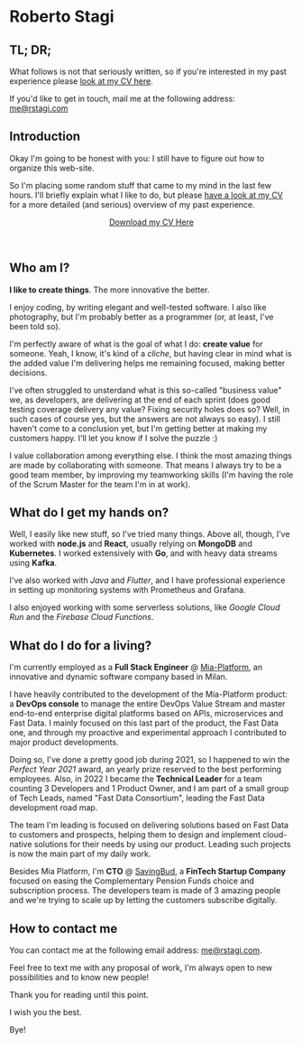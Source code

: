 # Roberto Stagi

## TL; DR;

What follows is not that seriously written, so if you're interested in my past experience please [look at my CV here](cv_StagiRoberto.pdf).

If you'd like to get in touch, mail me at the following address: [me@rstagi.com](mailto:me@rstagi.com)

## Introduction

Okay I'm going to be honest with you: I still have to figure out how to organize this web-site.

So I'm placing some random stuff that came to my mind in the last few hours.
I'll briefly explain what I like to do, but please [have a look at my CV](cv_StagiRoberto.pdf) for a more detailed (and serious) overview of my past experience.

<p style="text-align: center"><a href="cv_StagiRoberto.pdf" download>Download my CV Here</a></p>
<br>

## Who am I?
**I like to create things**.  The more innovative the better.

I enjoy coding, by writing elegant and well-tested software.
I also like photography, but I'm probably better as a programmer (or, at least, I've been told so).

I'm perfectly aware of what is the goal of what I do: **create value** for someone.
Yeah, I know, it's kind of a *cliche*, but having clear in mind what is the added value I'm delivering helps me remaining focused, making better decisions.

I've often struggled to unsterdand what is this so-called "business value" we, as developers, are delivering at the end of each sprint (does good testing coverage delivery any value? Fixing security holes does so? Well, in such cases of course yes, but the answers are not always so easy).
I still haven't come to a conclusion yet, but I'm getting better at making my customers happy. I'll let you know if I solve the puzzle :)

I value collaboration among everything else. I think the most amazing things are made by collaborating with someone.
That means I always try to be a good team member, by improving my teamworking skills (I'm having the role of the Scrum Master for the team I'm in at work).

## What do I get my hands on?
Well, I easily like new stuff, so I've tried many things.
Above all, though, I've worked with **node.js** and **React**, usually relying on **MongoDB** and **Kubernetes**.
I worked extensively with **Go**, and with heavy data streams using **Kafka**.

I've also worked with *Java* and  *Flutter*, and I have professional experience in setting up monitoring systems with Prometheus and Grafana.

I also enjoyed working with some serverless solutions, like *Google Cloud Run* and the *Firebase Cloud Functions*.

## What do I do for a living?
I'm currently employed as a **Full Stack Engineer** @ [Mia-Platform](https://mia-platform.eu), an innovative and dynamic software company based in Milan.

I have heavily contributed to the development of the Mia-Platform product: a **DevOps console** to manage the entire DevOps Value Stream and master end-to-end enterprise digital platforms based on APIs, microservices and Fast Data. I mainly focused on this last part of the product, the Fast Data one, and through my proactive and experimental approach I contributed to major product developments. 

Doing so, I've done a pretty good job during 2021, so I happened to win the *Perfect Year 2021* award, an yearly prize reserved to the best performing employees. Also, in 2022 I became the **Technical Leader** for a team counting 3 Developers and 1 Product Owner, and I am part of a small group of Tech Leads, named "Fast Data Consortium", leading the Fast Data development road map.

The team I'm leading is focused on delivering solutions based on Fast Data to customers and prospects, helping them to design and implement cloud-native solutions for their needs by using our product. Leading such projects is now the main part of my daily work.

Besides Mia Platform, I'm **CTO** @ [SavingBud](https://www.savingbud.com), a **FinTech Startup Company** focused on easing the Complementary Pension Funds choice and subscription process. The developers team is made of 3 amazing people and we're trying to scale up by letting the customers subscribe digitally.

## How to contact me
You can contact me at the following email address: [me@rstagi.com](mailto:me@rstagi.com).

Feel free to text me with any proposal of work, I'm always open to new possibilities and to know new people!


Thank you for reading until this point.

I wish you the best.

Bye!

